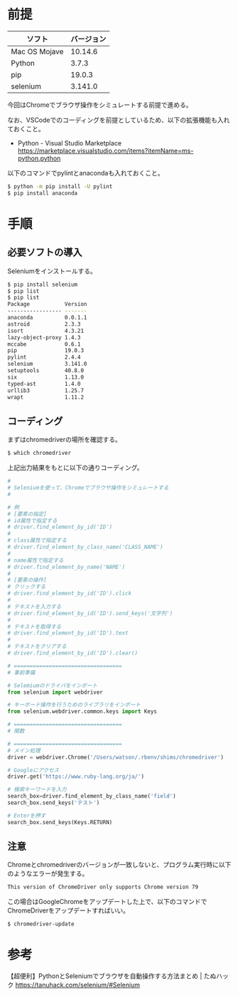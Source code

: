 # 前提
|ソフト|バージョン|
|-|-|
|Mac OS Mojave|10.14.6|
|Python|3.7.3|
|pip|19.0.3|
|selenium|3.141.0|

今回はChromeでブラウザ操作をシミュレートする前提で進める。

なお、VSCodeでのコーディングを前提としているため、以下の拡張機能も入れておくこと。
* Python - Visual Studio Marketplace
https://marketplace.visualstudio.com/items?itemName=ms-python.python

以下のコマンドでpylintとanacondaも入れておくこと。
```bash
$ python -m pip install -U pylint
$ pip install anaconda
```

# 手順
## 必要ソフトの導入
Seleniumをインストールする。
```bash
$ pip install selenium
$ pip list
$ pip list
Package           Version
----------------- -------
anaconda          0.0.1.1
astroid           2.3.3
isort             4.3.21
lazy-object-proxy 1.4.3
mccabe            0.6.1
pip               19.0.3
pylint            2.4.4
selenium          3.141.0
setuptools        40.8.0
six               1.13.0
typed-ast         1.4.0
urllib3           1.25.7
wrapt             1.11.2
```

## コーディング
まずはchromedriverの場所を確認する。

```bash
$ which chromedriver
```

上記出力結果をもとに以下の通りコーディング。
```python
#
# Seleniumを使って、Chromeでブラウザ操作をシミュレートする
#

# 例
# [要素の指定]
# id属性で指定する
# driver.find_element_by_id('ID')
#
# class属性で指定する
# driver.find_element_by_class_name('CLASS_NAME')
#
# name属性で指定する
# driver.find_element_by_name('NAME')
#
# [要素の操作]
# クリックする
# driver.find_element_by_id('ID').click
#
# テキストを入力する
# driver.find_element_by_id('ID').send_keys('文字列')
#
# テキストを取得する
# driver.find_element_by_id('ID').text
#
# テキストをクリアする
# driver.find_element_by_id('ID').clear()

# ==================================
# 事前準備

# Selemiumのドライバをインポート
from selenium import webdriver

# キーボード操作を行うためのライブラリをインポート
from selenium.webdriver.common.keys import Keys

# ==================================
# 関数

# ==================================
# メイン処理
driver = webdriver.Chrome('/Users/watson/.rbenv/shims/chromedriver')

# Googleにアクセス
driver.get('https://www.ruby-lang.org/ja/')

# 検索キーワードを入力
search_box=driver.find_element_by_class_name('field')
search_box.send_keys('テスト')

# Enterを押す
search_box.send_keys(Keys.RETURN)
```

## 注意
Chromeとchromedriverのバージョンが一致しないと、プログラム実行時に以下のようなエラーが発生する。
```bash
This version of ChromeDriver only supports Chrome version 79
```

この場合はGoogleChromeをアップデートした上で、以下のコマンドでChromeDriverをアップデートすればいい。
```bash
$ chromedriver-update
```

# 参考
【超便利】PythonとSeleniumでブラウザを自動操作する方法まとめ | たぬハック
https://tanuhack.com/selenium/#Selenium
